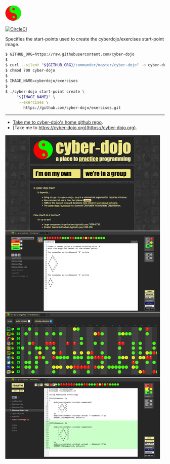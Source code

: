 
<img src="https://raw.githubusercontent.com/cyber-dojo/nginx/master/images/home_page_logo.png" alt="cyber-dojo yin/yang logo" width="50px" height="50px"/>

[![CircleCI](https://circleci.com/gh/cyber-dojo/exercises.svg?style=svg)](https://circleci.com/gh/cyber-dojo/exercises)

Specifies the start-points used to create the
cyberdojo/exercises start-point image.

```bash
$ GITHUB_ORG=https://raw.githubusercontent.com/cyber-dojo
$
$ curl --silent "${GITHUB_ORG}/commander/master/cyber-dojo" -o cyber-dojo
$ chmod 700 cyber-dojo
$
$ IMAGE_NAME=cyberdojo/exercises
$
$ ./cyber-dojo start-point create \
     "${IMAGE_NAME}" \
      --exercises \
        https://github.com/cyber-dojo/exercises.git
```

- - - -

* [Take me to cyber-dojo's home github repo](https://github.com/cyber-dojo/cyber-dojo).
* [Take me to https://cyber-dojo.org](https://cyber-dojo.org).

![cyber-dojo.org home page](https://github.com/cyber-dojo/cyber-dojo/blob/master/shared/home_page_snapshot.png)
